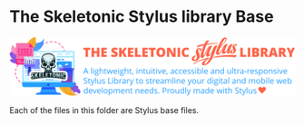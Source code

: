 # The Skeletonic Stylus library Base

![alt text][logo]

[logo]: ../../../images/skeletonic-stylus.svg "Skeletonic Stylus Banner"

Each of the files in this folder are Stylus base files.
